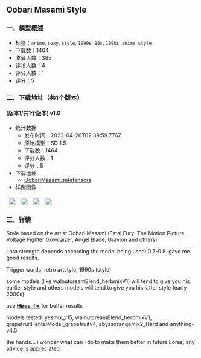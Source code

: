 ## Oobari Masami Style
### 一、模型概述

- 标签：`anime`, `sexy`, `style`, `1990s`, `90s`, `1990s anime style`
- 下载数：1464
- 收藏人数：385
- 评论人数：4
- 评分人数：1
- 评分：5

### 二、下载地址（共1个版本）

#### [版本1/共1个版本] v1.0

- 统计数据
  - 发布时间：2023-04-26T02:39:59.776Z
  - 原始模型：SD 1.5
  - 下载数：1464
  - 评分人数：1
  - 评分：5
- 下载地址
  - [OobariMasami.safetensors](https://civitai.com/api/download/models/55525)
- 样例图像：

| <img src="https://image.civitai.com/xG1nkqKTMzGDvpLrqFT7WA/a20e87e6-a488-4f9b-3c31-47dae7339c00/width=450/601870.jpeg" /> | <img src="https://image.civitai.com/xG1nkqKTMzGDvpLrqFT7WA/95c18e35-c70a-4555-1ee4-be003980c400/width=450/601869.jpeg" /> | <img src="https://image.civitai.com/xG1nkqKTMzGDvpLrqFT7WA/a9d7edac-a9e4-4590-86b8-557aa1e6ef00/width=450/601880.jpeg" /> | <img src="https://image.civitai.com/xG1nkqKTMzGDvpLrqFT7WA/3544335a-eff5-4185-89f2-6b7421375900/width=450/601884.jpeg" /> |
| ---- | ---- | ---- | ---- |


### 三、详情
<p>Style based on the artist Oobari Masami (Fatal Fury: The Motion Picture, Voltage Fighter Gowcaizer, Angel Blade, Gravion and others)</p><p>Lora strength depends according the model being used: 0.7-0.8. gave me good results.</p><p>Trigger words: retro artstyle, 1990s (style)</p><p>some models  (like walnutcreamBlend_herbmixV1) will tend to give you his earlier style and others models will tend to give you his latter style (early 2000s)</p><p>use <strong><u>Hires. fix</u></strong> for better results</p><p>models tested: yesmix_v15, walnutcreamBlend_herbmixV1, grapefruitHentaiModel_grapefruitv4, abyssorangemix2_Hard and anything-v4.5</p><p>the hands... i wonder what can i do to make them better in future Loras, any advice is appreciated.</p><p></p>